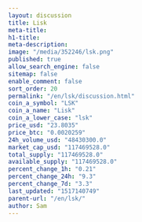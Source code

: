 ```yaml
---
layout: discussion
title: Lisk
meta-title: 
h1-title: 
meta-description: 
image: "/media/352246/lsk.png"
published: true
allow_search_engine: false
sitemap: false
enable_comment: false
sort_order: 20
permalink: "/en/lsk/discussion.html"
coin_a_symbol: "LSK"
coin_a_name: "Lisk"
coin_a_lower_case: "lsk"
price_usd: "23.8035"
price_btc: "0.0020259"
24h_volume_usd: "48430300.0"
market_cap_usd: "117469528.0"
total_supply: "117469528.0"
available_supply: "117469528.0"
percent_change_1h: "0.21"
percent_change_24h: "9.3"
percent_change_7d: "3.3"
last_updated: "1517140749"
parent-url: "/en/lsk/"
author: Sam
---
```


